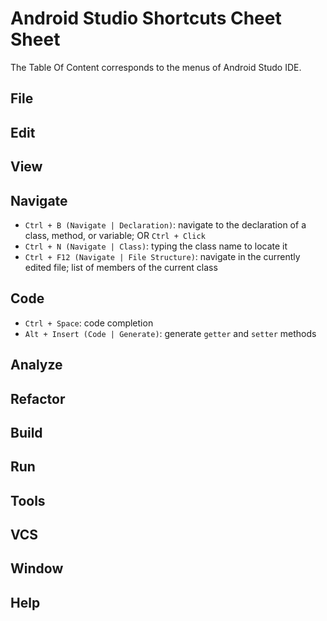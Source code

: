 # Android Studio Shortcuts Cheet Sheet

The Table Of Content corresponds to the menus of Android Studo IDE.

## File

## Edit

## View

## Navigate

- `Ctrl + B (Navigate | Declaration)`: navigate to the declaration of a class, method, or variable; OR `Ctrl + Click`
- `Ctrl + N (Navigate | Class)`: typing the class name to locate it
- `Ctrl + F12 (Navigate | File Structure)`: navigate in the currently edited file; list of members of the current class

## Code

- `Ctrl + Space`: code completion
- `Alt + Insert (Code | Generate)`: generate `getter` and `setter` methods

## Analyze

## Refactor

## Build

## Run

## Tools

## VCS

## Window

## Help


